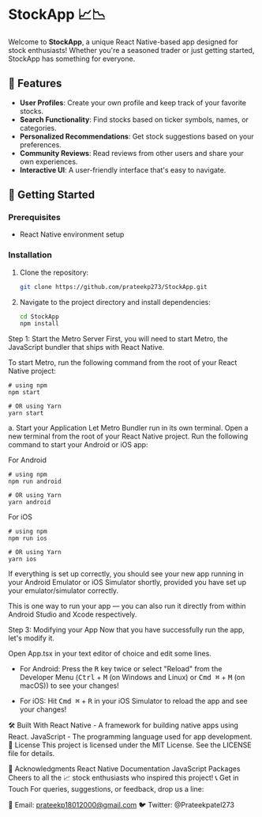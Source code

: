 # StockApp 📈📉

Welcome to **StockApp**, a unique React Native-based app designed for stock enthusiasts! Whether you're a seasoned trader or just getting started, StockApp has something for everyone.

## 🌟 Features

- **User Profiles**: Create your own profile and keep track of your favorite stocks.
- **Search Functionality**: Find stocks based on ticker symbols, names, or categories.
- **Personalized Recommendations**: Get stock suggestions based on your preferences.
- **Community Reviews**: Read reviews from other users and share your own experiences.
- **Interactive UI**: A user-friendly interface that's easy to navigate.



## 🚀 Getting Started

### Prerequisites

- React Native environment setup

### Installation

1. Clone the repository:
   ```bash
   git clone https://github.com/prateekp273/StockApp.git


2. Navigate to the project directory and install dependencies:
   ```bash
   cd StockApp
   npm install


Step 1: Start the Metro Server
First, you will need to start Metro, the JavaScript bundler that ships with React Native.

To start Metro, run the following command from the root of your React Native project:

    # using npm
    npm start

    # OR using Yarn
    yarn start


a. Start your Application
Let Metro Bundler run in its own terminal. Open a new terminal from the root of your React Native project. Run the following command to start your Android or iOS app:
 
For Android

    
    # using npm
    npm run android

    # OR using Yarn
    yarn android


For iOS

    
    # using npm
    npm run ios

    # OR using Yarn
    yarn ios


If everything is set up correctly, you should see your new app running in your Android Emulator or iOS Simulator shortly, provided you have set up your emulator/simulator correctly.

This is one way to run your app — you can also run it directly from within Android Studio and Xcode respectively.

Step 3: Modifying your App
Now that you have successfully run the app, let's modify it.

Open App.tsx in your text editor of choice and edit some lines.

- For Android: Press the <kbd>R</kbd> key twice or select "Reload" from the Developer Menu (<kbd>Ctrl</kbd> + <kbd>M</kbd> (on Windows and Linux) or <kbd>Cmd ⌘</kbd> + <kbd>M</kbd> (on macOS)) to see your changes!

- For iOS: Hit <kbd>Cmd ⌘</kbd> + <kbd>R</kbd> in your iOS Simulator to reload the app and see your changes!

🛠 Built With
React Native - A framework for building native apps using React.
JavaScript - The programming language used for app development.
📜 License
This project is licensed under the MIT License. See the LICENSE file for details.

🙌 Acknowledgments
React Native Documentation
JavaScript Packages
Cheers to all the 📈 stock enthusiasts who inspired this project!
📞 Get in Touch
For queries, suggestions, or feedback, drop us a line:

📧 Email: prateekp18012000@gmail.com
🐦 Twitter: @Prateekpatel273